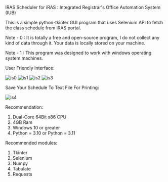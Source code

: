 IRAS Scheduler for iRAS : Integrated Registrar's Office Automation System (IUB)

This is a simple python-tkinter GUI program that uses Selenium API to fetch the class schedule from iRAS portal.

Note - 0 : It is totally a free and open-source program, I do not collect any kind of data through it. Your data is locally stored on your machine.

Note - 1 : This program was designed to work with windows operating system machines.

User Friendly Interface:

![is0](https://github.com/muyeed15/iras_scheduler/assets/101888493/4218297d-b75d-4b9f-b7bd-dadf1a17e9d8)
![is1](https://github.com/muyeed15/iras_scheduler/assets/101888493/c8bbc2c2-8e6a-4be1-8e77-6ab30b88917d)
![is2](https://github.com/muyeed15/iras_scheduler/assets/101888493/2641bdaa-eb7c-4870-850b-5ca24c18d30e)
![is3](https://github.com/muyeed15/iras_scheduler/assets/101888493/f39a65f2-ea3b-4576-904a-f099b96fcdca)

Save Your Schedule To Text File For Printing:

![is4](https://github.com/muyeed15/iras_scheduler/assets/101888493/2dd48cae-6d06-46a2-a847-be2ef86a0f50)

Recommendation:

1) Dual-Core 64Bit x86 CPU
2) 4GB Ram
3) Windows 10 or greater
4) Python = 3.10 or Python = 3.11

Recommended modules:
1) Tkinter
2) Selenium
3) Numpy
4) Tabulate
5) Requests

